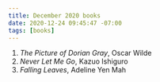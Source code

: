 ```yaml
---
title: December 2020 books
date: 2020-12-24 09:45:47 -07:00
tags: [books]
---
```


1. <em>The Picture of Dorian Gray</em>, Oscar Wilde
2. <em>Never Let Me Go</em>, Kazuo Ishiguro
3. <em>Falling Leaves</em>, Adeline Yen Mah